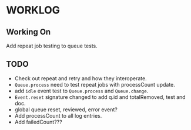 # WORKLOG

## Working On

Add repeat job testing to queue tests.


## TODO

*   Check out repeat and retry and how they interoperate.
*   `Queue.process` need to test repeat jobs with processCount update.
*   add `idle` event test to `Queue.process` and `Queue.change`.
*   `Event.reset` signature changed to add q.id and totalRemoved, test and doc.
*   global queue reset, reviewed, error event?
*   Add processCount to all log entries.
*   Add failedCount???
